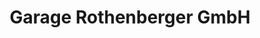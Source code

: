 ---
title: "Garage Rothenberger GmbH"
url: /niederurnen/garage-rothenberger-gmbh/
shop: Autowerkstatt
---